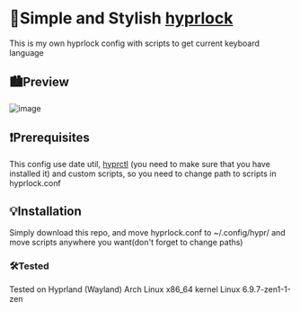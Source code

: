 # 🌟Simple and Stylish [hyprlock](https://wiki.hyprland.org/Hypr-Ecosystem/hyprlock/)

This is my own hyprlock config with scripts to get current keyboard language

## 🏙️Preview

![image](https://github.com/user-attachments/assets/bfdf6359-c4e4-4dea-8373-f0b14d8bd331)

## ❗Prerequisites

This config use date util, [hyprctl](https://wiki.hyprland.org/Configuring/Using-hyprctl/) (you need to make sure that you have installed it) and custom scripts, so you need to change path to scripts in hyprlock.conf

## 💡Installation

Simply download this repo, and move hyprlock.conf to ~/.config/hypr/ and move scripts anywhere you want(don't forget to change paths)

### 🛠️Tested

Tested on Hyprland (Wayland) Arch Linux x86_64 kernel Linux 6.9.7-zen1-1-zen
